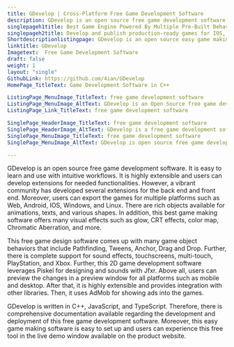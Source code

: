 ```yaml
---
title: GDevelop | Cross-Platform Free Game Development Software
description: GDevelop is an open source free game development software. It is self-hosted, extensible, and lets users develop games without any programming skills.
singlepageh1title: Best Game Engine Powered By Multiple Pre-Built Behaviours
singlepageh2title: Develop and publish production-ready games for IOS, Android, Linux, Windows, and Web. GDevelop is a 2D game development software with quick prototyping features.
Shortdescriptionlistingpage: GDevelop is an open source easy game making software. It requires no programming skills and lets its users build and publish video games for multiple platforms.
linktitle: GDevelop
Imagetext:  Free Game Development Software
draft: false
weight: 1
layout: "single"
GithubLink: https://github.com/4ian/GDevelop
HomePage_TitleText: Game Development Software in C++

ListingPage_MenuImage_TitleText: free game development software
ListingPage_MenuImage_AltText: GDevelop is an Open Source free game development software
ListingPage_Link_TitleText: free game development software

SinglePage_HeaderImage_TitleText: free game development software
SinglePage_HeaderImage_AltText: GDevelop is a free game development software
SinglePage_MenuImage_TitleText: free game development software
SinglePage_MenuImage_AltText: GDevelop is open source free game development software

---
```


GDevelop is an open source free game development software. It is easy to learn and use with intuitive workflows. It is highly extensible and users can develop extensions for needed functionalities. However, a vibrant community has developed several extensions for the back end and front end. Moreover, users can export the games for multiple platforms such as Web, Android, IOS, Windows, and Linux. There are rich objects available for animations, texts, and various shapes. In addition, this best game making software offers many visual effects such as glow, CRT effects, color map, Chromatic Aberration, and more.

This free game design software comes up with many game object behaviors that include Pathfinding, Tweens, Anchor, Drag and Drop. Further, there is complete support for sound effects, touchscreens, multi-touch, PlayStation, and Xbox. Further, this 2D game development software leverages Piskel for designing and sounds with Jfxr. Above all, users can preview the changes in a preview window for all platforms such as mobile and desktop. After that, it is highly extensible and provides integration with other libraries. Then, it uses AdMob for showing ads into the games.

GDevelop is written in C++, JavaScript, and TypeScript. Therefore, there is comprehensive documentation available regarding the development and deployment of this free game development software. Moreover, this easy game making software is easy to set up and users can experience this free tool in the live demo window available on the product website.

<a class="anchor" id="requirements" name="requirements" style="font-size: 12.16px;"></a>
